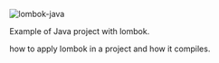 
![lombok-java](https://user-images.githubusercontent.com/107776531/205725058-92da2376-fab1-4c44-97e0-3594ced863a2.png)

Example of Java project with lombok.

how to apply lombok in a project and how it compiles.
